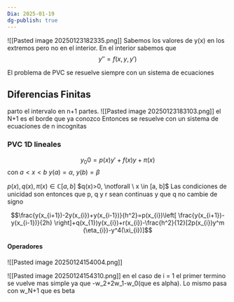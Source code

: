 ```yaml
---
Dia: 2025-01-19
dg-publish: true
---
```

![[Pasted image 20250123182335.png]]
Sabemos los valores de y(x) en los extremos pero no en el interior. En el interior sabemos que $$y''=f(x, y, y')$$

El problema de PVC se resuelve siempre con un sistema de ecuaciones 

## Diferencias Finitas

parto el intervalo en n+1 partes. 
![[Pasted image 20250123183103.png]]
el N+1 es el borde que ya conozco
Entonces se resuelve con un sistema de ecuaciones de n incognitas


### PVC 1D lineales 

$$y_{0}0=p(x)y'+f(x)y+\pi(x)$$
con $a<x<b$ 
$y(a)=\alpha, \ y(b)=\beta$

$p(x), q(x), \pi(x) \in \mathbb{C}[a, b]$
$q(x)>0, \notforall \ x \in [a, b]$
Las condiciones de unicidad son entonces que p, q y r sean continuas y que q no cambie de signo


$$\frac{y(x_{i+1})-2y(x_{i})+y(x_{i-1})}{h^2}=p(x_{i})\left[ \frac{y(x_{i+1})-y(x_{i-1})}{2h} \right]+q(x_{1})y(x_{i})+r(x_{i})-\frac{h^2}{12}[2p(x_{i})y^m (\eta_{i})-y^4(\xi_{i})]$$


#### Operadores 
 ![[Pasted image 20250124154004.png]]

![[Pasted image 20250124154310.png]]
en el caso de i = 1 el primer termino se vuelve mas simple ya que -w_2+2w_1-w_0(que es alpha). Lo mismo pasa con w_N+1 que es beta